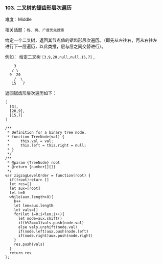 ### 103. 二叉树的锯齿形层次遍历

难度：Middle

相关话题：`栈`、`树`、`广度优先搜索`

给定一个二叉树，返回其节点值的锯齿形层次遍历。（即先从左往右，再从右往左进行下一层遍历，以此类推，层与层之间交替进行）。



例如：
给定二叉树 `[3,9,20,null,null,15,7]` ,





```
    3
   / \
  9  20
    /  \
   15   7

```


返回锯齿形层次遍历如下：





```
[
  [3],
  [20,9],
  [15,7]
]

```



```
/**
 * Definition for a binary tree node.
 * function TreeNode(val) {
 *     this.val = val;
 *     this.left = this.right = null;
 * }
 */
/**
 * @param {TreeNode} root
 * @return {number[][]}
 */
var zigzagLevelOrder = function(root) {
  if(!root)return []
  let res=[]
  let aux=[root]
  let h=0
  while(aux.length>0){
    h++
    let len=aux.length
    let vals=[]
    for(let i=0;i<len;i++){
      let node=aux.shift()
      if(h%2===1)vals.push(node.val)
      else vals.unshift(node.val)
      if(node.left)aux.push(node.left)
      if(node.right)aux.push(node.right)
    }
    res.push(vals)
  }
  return res    
};



```

